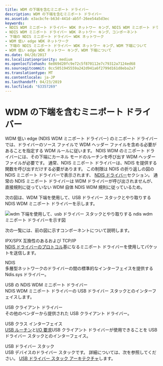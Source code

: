 ```yaml
---
title: WDM の下端を含むミニポート ドライバー
description: WDM の下端を含むミニポート ドライバー
ms.assetid: e3acbcfe-b63d-441d-ab5f-26ee54a5d3ec
keywords:
- NDIS WDM ミニポート ドライバー WDK ネットワー キング、NDIS WDM ミニポート ドライバーについて
- NDIS WDM ミニポート ドライバー WDK ネットワー キング、コンポーネント
- 下端の NDIS ミニポート ドライバー WDK ネットワーク
- WDM 低い edge WDK ネットワーク
- 下端の NDIS ミニポート ドライバー WDK ネットワー キング、WDM 下端について
- WDM 低い edge WDK ネットワー キング、WDM 下端について
ms.date: 04/20/2017
ms.localizationpriority: medium
ms.openlocfilehash: 6e869d20fc9e72c5f870112e7c79312a7124ed68
ms.sourcegitcommit: 0cc5051945559a242d941a6f2799d161d8eba2a7
ms.translationtype: MT
ms.contentlocale: ja-JP
ms.lasthandoff: 04/23/2019
ms.locfileid: "63357269"
---
```

# <a name="miniport-driver-with-a-wdm-lower-edge"></a>WDM の下端を含むミニポート ドライバー





WDM 低い edge (NDIS WDM ミニポート ドライバー) のミニポート ドライバーでは、ドライバーのソース ファイルで WDM ヘッダー ファイルを含める必要があることを指定する WDM ルールに従います。 NDIS WDM のミニポート ドライバーには、その下端にカーネル モードのルーチンを呼び出す WDM ヘッダー ファイルが必要です。 通常、NDIS ミニポート ドライバーは、NDIS を提供する関数を呼び出すだけする必要があります。 この制限は NDIS の折り返しの図の NDIS ミニポート ドライバーで表示されます、 [NDIS ドライバー](ndis-drivers.md)セクション。 通常の NDIS ミニポート ドライバーは WDM ドライバーが呼び出されませんが、直接規則に従っていない WDM 自体 NDIS WDM 規則に従っているため。

次の図は、WDM 下端を使用して、USB ドライバー スタックとやり取りする NDIS WDM ミニポート ドライバーを示します。

![wdm 下端を使用して、usb ドライバー スタックとやり取りする ndis wdm ミニポート ドライバーを示す図](images/nonndslo.png)

次の一覧には、前の図に示すコンポーネントについて説明します。

<a href="" id="ipx-spx-compatible-and-tcp-ip"></a>IPX/SPX 互換性のあるおよび TCP/IP  
[NDIS ドライバーのプロトコル](ndis-protocol-drivers.md)基になるミニポート ドライバーを使用してパケットを送信します。

<a href="" id="ndis"></a>NDIS  
多層型ネットワークのドライバーの間の標準的なインターフェイスを提供する Ndis.sys ドライバー。

<a href="" id="ndis-wdm-miniport-driver-for-usb"></a>USB の NDIS WDM ミニポート ドライバー  
NDIS WDM ミニポート ドライバーの USB ドライバー スタックとのインターフェイスします。

<a href="" id="usb-client-drivers"></a>USB クライアント ドライバー  
その他のベンダーから提供された USB クライアント ドライバー。

<a href="" id="usb-class-interface"></a>USB クラス インターフェイス  
[USB ルーチン](https://msdn.microsoft.com/library/windows/hardware/ff540046)と[I/O 要求](https://msdn.microsoft.com/library/windows/hardware/ff537421)USB クライアント ドライバーが使用できることを USB ドライバー スタックとのインターフェイス。

<a href="" id="usb-driver-stack"></a>USB ドライバー スタック  
USB デバイスのドライバー スタックです。 詳細については、次を参照してください。 [USB ドライバー スタック アーキテクチャ](https://msdn.microsoft.com/library/windows/hardware/hh406256)します。

 

 





